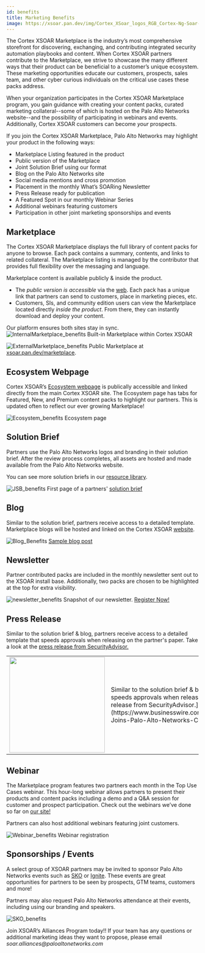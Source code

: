```yaml
---
id: benefits
title: Marketing Benefits
image: https://xsoar.pan.dev/img/Cortex_XSoar_logos_RGB_Cortex-Ng-Soar-Horizontal_250_white.png
---
```


The Cortex XSOAR Marketplace is the industry’s most comprehensive storefront for discovering, exchanging, and contributing integrated security automation playbooks and content. When Cortex XSOAR partners contribute to the Marketplace, we strive to showcase the many different ways that their product can be beneficial to a customer’s unique ecosystem. These marketing opportunities educate our customers, prospects, sales team, and other cyber curious individuals on the critical use cases these packs address.

When your organization participates in the Cortex XSOAR Marketplace program, you gain guidance with creating your content packs, curated marketing collateral--some of which is hosted on the Palo Alto Networks website--and the possibility of participating in webinars and events. Additionally, Cortex XSOAR customers can become *your* prospects. 

If you join the Cortex XSOAR Marketplace, Palo Alto Networks may highlight your product in the following ways: 
* Marketplace Listing featured in the product 
* Public version of the Marketplace 
* Joint Solution Brief using our format  
* Blog on the Palo Alto Networks site
* Social media mentions and cross promotion
* Placement in the monthly What’s SOARing Newsletter 
* Press Release ready for publication
* A Featured Spot in our monthly Webinar Series
* Additional webinars featuring customers 
* Participation in other joint marketing sponsorships and events

## Marketplace
The Cortex XSOAR Marketplace displays the full library of content packs for anyone to browse. Each pack contains a summary, contents, and links to related collateral. The Marketplace listing is managed by the contributor that provides full flexibility over the messaging and language. 

Marketplace content is available publicly & inside the product. 
* The _public version is accessible_ via the [web](https://xsoar.pan.dev/marketplace). Each pack has a unique link that partners can send to customers, place in marketing pieces, etc. 
* Customers, SIs, and community edition users can view the Marketplace located directly _inside the product_. From there, they can instantly download and deploy your content.

Our platform ensures both sites stay in sync. 
![InternalMarketplace_benefits](../doc_imgs/partners/InternalMarketplace_benefits.png)
Built-in Marketplace within Cortex XSOAR

![ExternalMarketplace_benefits](../doc_imgs/partners/ExternalMarketplace_benefits.png)
Public Marketplace at [xsoar.pan.dev/marketplace](xsoar.pan.dev/marketplace).

## Ecosystem Webpage
Cortex XSOAR’s [Ecosystem webpage](https://www.paloaltonetworks.com/cortex/xsoar-ecosystem) is publically accessible and linked directly from the main Cortex XSOAR site. The Ecosystem page has tabs for Featured, New, and Premium content packs to highlight our partners. This is updated often to reflect our ever growing Marketplace! 

![Ecosystem_benefits](../doc_imgs/partners/Ecosystem_benefits.png)
Ecosystem page

## Solution Brief
Partners use the Palo Alto Networks logos and branding in their solution brief. After the review process completes, all assets are hosted and made available from the Palo Alto Networks website. 

You can see more solution briefs in our [resource library](https://www.paloaltonetworks.com/resources.html?q=*%3A*&_charset_=UTF-8&fq=PRODUCTS0_DFACET%3Apan%253Aresource-center%252Fproducts0%252Fdemisto&fq=RC_TYPE_DFACET%3Apan%253Aresource-center%252Frc-type%252Fdatasheet).

![JSB_benefits](../doc_imgs/partners/JSB_benefits.png)
First page of a partners' [solution brief](https://www.paloaltonetworks.com/content/dam/pan/en_US/assets/pdf/xsoar-integrations/safebreach-solution-brief.pdf)

## Blog
Similar to the solution brief, partners receive access to a detailed template. Marketplace blogs will be hosted and linked on the Cortex XSOAR [website](https://www.paloaltonetworks.com/blog/security-operations/).

![Blog_Benefits](../doc_imgs/partners/Blog_Benefits.png)
[Sample blog post](https://www.paloaltonetworks.com/blog/security-operations/siem-splunk-qradar-xsoar/)

## Newsletter 
Partner contributed packs are included in the monthly newsletter sent out to the XSOAR install base. Additionally, two packs are chosen to be highlighted at the top for extra visibility. 

![newsletter_benefits](../doc_imgs/partners/Newsletter_benefits.png)
Snapshot of our newsletter. [Register Now!](https://start.paloaltonetworks.com/cortex-xsoar-whats-soaring-newsletter.html)

## Press Release
Similar to the solution brief & blog, partners receive access to a detailed template that speeds approvals when releasing on the partner's paper. Take a look at the [press release from SecurityAdvisor.](https://www.businesswire.com/news/home/20210426005118/en/SecurityAdvisor-Joins-Palo-Alto-Networks-Cortex-XSOAR-Marketplace)

<table>
<tr>
<td><img src="../doc_imgs/partners/PressRelease_benefits.png" width="250px;"/><img/></td>
<td>Similar to the solution brief & blog, partners receive access to a detailed template that speeds approvals when releasing on the partner's paper. Take a look at the [press release from SecurityAdvisor.](https://www.businesswire.com/news/home/20210426005118/en/SecurityAdvisor-Joins-Palo-Alto-Networks-Cortex-XSOAR-Marketplace)</td>
</tr>
</table>


## Webinar
The Marketplace program features two partners each month in the Top Use Cases webinar. This hour-long webinar allows partners to present their products and content packs including a demo and a Q&A session for customer and prospect participation. Check out the webinars we’ve done so far on [our site!](https://register.paloaltonetworks.com/cortexxsoartopusecaseswebinarseries)

 Partners can also host additional webinars featuring joint customers. 

![Webinar_benefits](../doc_imgs/partners/Webinar_benefits_copy.png)
Webinar registration 

## Sponsorships / Events
A select group of XSOAR partners may be invited to sponsor Palo Alto Networks events such as [SKO](https://www.panwsko.com/) or [Ignite](https://www.ignite.paloaltonetworks.com/). These events are great opportunities for partners to be seen by prospects, GTM teams, customers and more!

Partners may also request  Palo Alto Networks attendance at  their events, including using our  branding and speakers. 

![SKO_benefits](../doc_imgs/partners/SKO_benefits.png)

Join XSOAR’s Alliances Program today!! If your team has any questions or additional marketing ideas they want to propose, please email _soar.alliances@paloaltonetworks.com_
